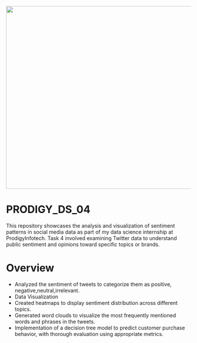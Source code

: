 <img src="https://github.com/AnkitaPal1012/PRODIGY_DS_04/blob/main/Screenshot%202024-08-28%20154819.png" height="500" width="900"/>

# PRODIGY_DS_04
This repository showcases the analysis and visualization of sentiment patterns in social media data as part of my data science internship at ProdigyInfotech. Task 4 involved examining Twitter data to understand public sentiment and opinions toward specific topics or brands.

# Overview

<ul><li>Analyzed the sentiment of tweets to categorize them as positive, negative,neutral,irrelevant.</li>
<li>Data Visualization</li>
<li>Created heatmaps to display sentiment distribution across different topics.</li>
<li>Generated word clouds to visualize the most frequently mentioned words and phrases in the tweets.</li>
<li>Implementation of a decision tree model to predict customer purchase behavior, with thorough evaluation using appropriate metrics.</li></ul>


